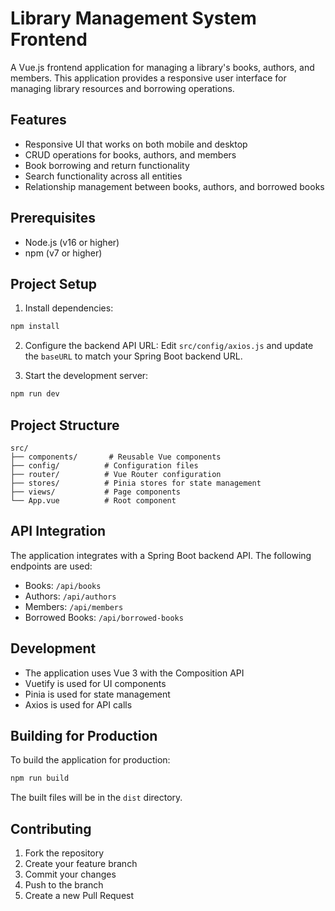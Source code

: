 # Library Management System Frontend

A Vue.js frontend application for managing a library's books, authors, and members. This application provides a responsive user interface for managing library resources and borrowing operations.

## Features

- Responsive UI that works on both mobile and desktop
- CRUD operations for books, authors, and members
- Book borrowing and return functionality
- Search functionality across all entities
- Relationship management between books, authors, and borrowed books

## Prerequisites

- Node.js (v16 or higher)
- npm (v7 or higher)

## Project Setup

1. Install dependencies:
```bash
npm install
```

2. Configure the backend API URL:
Edit `src/config/axios.js` and update the `baseURL` to match your Spring Boot backend URL.

3. Start the development server:
```bash
npm run dev
```

## Project Structure

```
src/
├── components/       # Reusable Vue components
├── config/          # Configuration files
├── router/          # Vue Router configuration
├── stores/          # Pinia stores for state management
├── views/           # Page components
└── App.vue          # Root component
```

## API Integration

The application integrates with a Spring Boot backend API. The following endpoints are used:

- Books: `/api/books`
- Authors: `/api/authors`
- Members: `/api/members`
- Borrowed Books: `/api/borrowed-books`

## Development

- The application uses Vue 3 with the Composition API
- Vuetify is used for UI components
- Pinia is used for state management
- Axios is used for API calls

## Building for Production

To build the application for production:

```bash
npm run build
```

The built files will be in the `dist` directory.

## Contributing

1. Fork the repository
2. Create your feature branch
3. Commit your changes
4. Push to the branch
5. Create a new Pull Request
